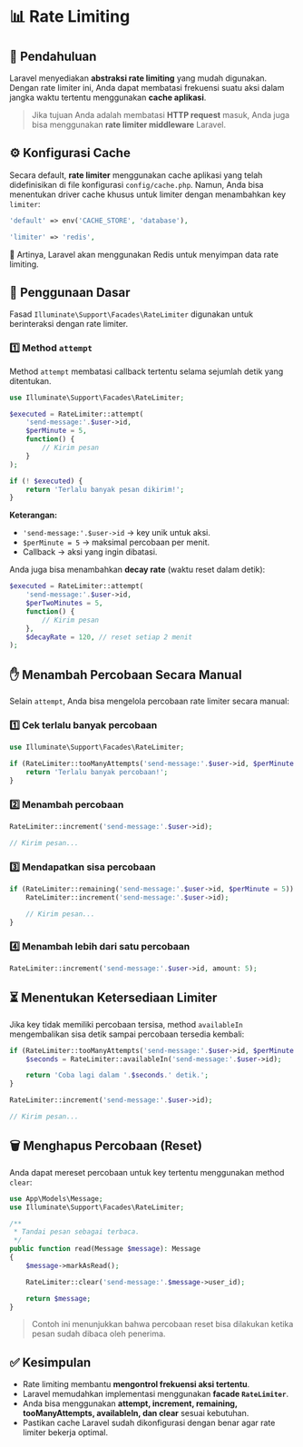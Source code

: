 # 📊 Rate Limiting

## 📌 Pendahuluan

Laravel menyediakan **abstraksi rate limiting** yang mudah digunakan. Dengan rate limiter ini, Anda dapat membatasi frekuensi suatu aksi dalam jangka waktu tertentu menggunakan **cache aplikasi**.

> Jika tujuan Anda adalah membatasi **HTTP request** masuk, Anda juga bisa menggunakan **rate limiter middleware** Laravel.



## ⚙️ Konfigurasi Cache

Secara default, **rate limiter** menggunakan cache aplikasi yang telah didefinisikan di file konfigurasi `config/cache.php`. Namun, Anda bisa menentukan driver cache khusus untuk limiter dengan menambahkan key `limiter`:

```php
'default' => env('CACHE_STORE', 'database'),

'limiter' => 'redis',
```

🔹 Artinya, Laravel akan menggunakan Redis untuk menyimpan data rate limiting.



## 🚀 Penggunaan Dasar

Fasad `Illuminate\Support\Facades\RateLimiter` digunakan untuk berinteraksi dengan rate limiter.

### 1️⃣ Method `attempt`

Method `attempt` membatasi callback tertentu selama sejumlah detik yang ditentukan.

```php
use Illuminate\Support\Facades\RateLimiter;

$executed = RateLimiter::attempt(
    'send-message:'.$user->id,
    $perMinute = 5,
    function() {
        // Kirim pesan
    }
);

if (! $executed) {
    return 'Terlalu banyak pesan dikirim!';
}
```

**Keterangan:**

* `'send-message:'.$user->id` → key unik untuk aksi.
* `$perMinute = 5` → maksimal percobaan per menit.
* Callback → aksi yang ingin dibatasi.

Anda juga bisa menambahkan **decay rate** (waktu reset dalam detik):

```php
$executed = RateLimiter::attempt(
    'send-message:'.$user->id,
    $perTwoMinutes = 5,
    function() {
        // Kirim pesan
    },
    $decayRate = 120, // reset setiap 2 menit
);
```



## ✋ Menambah Percobaan Secara Manual

Selain `attempt`, Anda bisa mengelola percobaan rate limiter secara manual:

### 1️⃣ Cek terlalu banyak percobaan

```php
use Illuminate\Support\Facades\RateLimiter;

if (RateLimiter::tooManyAttempts('send-message:'.$user->id, $perMinute = 5)) {
    return 'Terlalu banyak percobaan!';
}
```

### 2️⃣ Menambah percobaan

```php
RateLimiter::increment('send-message:'.$user->id);

// Kirim pesan...
```

### 3️⃣ Mendapatkan sisa percobaan

```php
if (RateLimiter::remaining('send-message:'.$user->id, $perMinute = 5)) {
    RateLimiter::increment('send-message:'.$user->id);

    // Kirim pesan...
}
```

### 4️⃣ Menambah lebih dari satu percobaan

```php
RateLimiter::increment('send-message:'.$user->id, amount: 5);
```



## ⏳ Menentukan Ketersediaan Limiter

Jika key tidak memiliki percobaan tersisa, method `availableIn` mengembalikan sisa detik sampai percobaan tersedia kembali:

```php
if (RateLimiter::tooManyAttempts('send-message:'.$user->id, $perMinute = 5)) {
    $seconds = RateLimiter::availableIn('send-message:'.$user->id);

    return 'Coba lagi dalam '.$seconds.' detik.';
}

RateLimiter::increment('send-message:'.$user->id);

// Kirim pesan...
```

## 🗑️ Menghapus Percobaan (Reset)

Anda dapat mereset percobaan untuk key tertentu menggunakan method `clear`:

```php
use App\Models\Message;
use Illuminate\Support\Facades\RateLimiter;

/**
 * Tandai pesan sebagai terbaca.
 */
public function read(Message $message): Message
{
    $message->markAsRead();

    RateLimiter::clear('send-message:'.$message->user_id);

    return $message;
}
```

> Contoh ini menunjukkan bahwa percobaan reset bisa dilakukan ketika pesan sudah dibaca oleh penerima.



## ✅ Kesimpulan

* Rate limiting membantu **mengontrol frekuensi aksi tertentu**.
* Laravel memudahkan implementasi menggunakan **facade `RateLimiter`**.
* Anda bisa menggunakan **attempt, increment, remaining, tooManyAttempts, availableIn, dan clear** sesuai kebutuhan.
* Pastikan cache Laravel sudah dikonfigurasi dengan benar agar rate limiter bekerja optimal.


